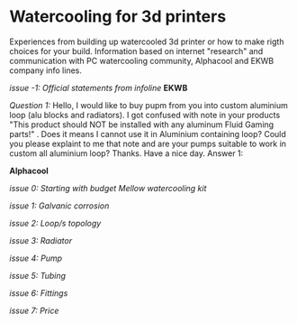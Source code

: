 # Watercooling for 3d printers
Experiences from building up watercooled 3d printer or how to make rigth choices for your build. Information based on internet "research" and communication with PC watercooling community, Alphacool and EKWB company info lines.

*issue -1: Official statements from infoline*
**EKWB**

*Question 1:* Hello, I would like to buy pupm from you into custom aluminium loop (alu blocks and radiators). I got confused with note in your products "This product should NOT be installed with any aluminum Fluid Gaming parts!" . Does it means I cannot use it in Aluminium containing loop? Could you please explaint to me that note and are your pumps suitable to work in custom all aluminium loop? Thanks. Have a nice day.
Answer 1:

**Alphacool**

*issue 0: Starting with budget Mellow watercooling kit*

*issue 1: Galvanic corrosion*

*issue 2: Loop/s topology*

*issue 3: Radiator*

*issue 4: Pump*

*issue 5: Tubing*

*issue 6: Fittings*

*issue 7: Price*


